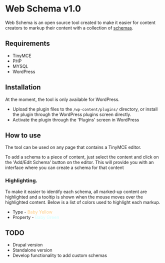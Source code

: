 # Web Schema v1.0

Web Schema is an open source tool created to make it easier for content creators to markup their content with a collection of [schemas](http://schema.org/).

## Requirements
*	TinyMCE
*	PHP
*	MYSQL
*	WordPress

## Installation

At the moment, the tool is only available for WordPress.

* Upload the plugin files to the `/wp-content/plugins/` directory, or install the plugin through the WordPress plugins screen directly.
* Activate the plugin through the 'Plugins' screen in WordPress

## How to use
The tool can be used on any page that contains a TinyMCE editor.

To add a schema to a piece of content, just select the content and click on the 'Add/Edit Schema' button on the editor.
This will provide you with an interface where you can create a schema for that content


### Highlighting.
To make it easier to identify each schema, all marked-up content are highlighted and a tooltip is shown when the mouse moves over the highlighted content. Below is a list of colors used
to highlight each markup.

*	Type - <font color="#FFCC80">Baby Yellow</font>
*	Property - <font color="#CCFFFF">Baby Green</font>

##	TODO
*	Drupal version
*	Standalone version
*	Develop functionality to add custom schemas


